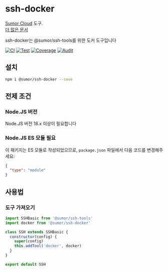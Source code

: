 # ssh-docker

[Sumor Cloud](https://sumor.cloud) 도구.  
[더 많은 문서](https://sumor.cloud/ssh-docker)

ssh-docker는 @sumor/ssh-tools를 위한 도커 도구입니다

[![CI](https://github.com/sumor-cloud/ssh-docker/actions/workflows/ci.yml/badge.svg)](https://github.com/sumor-cloud/ssh-docker/actions/workflows/ci.yml)
[![Test](https://github.com/sumor-cloud/ssh-docker/actions/workflows/ut.yml/badge.svg)](https://github.com/sumor-cloud/ssh-docker/actions/workflows/ut.yml)
[![Coverage](https://github.com/sumor-cloud/ssh-docker/actions/workflows/coverage.yml/badge.svg)](https://github.com/sumor-cloud/ssh-docker/actions/workflows/coverage.yml)
[![Audit](https://github.com/sumor-cloud/ssh-docker/actions/workflows/audit.yml/badge.svg)](https://github.com/sumor-cloud/ssh-docker/actions/workflows/audit.yml)

## 설치

```bash
npm i @sumor/ssh-docker --save
```

## 전제 조건

### Node.JS 버전

Node.JS 버전 18.x 이상이 필요합니다

### Node.JS ES 모듈 필요

이 패키지는 ES 모듈로 작성되었으므로,
`package.json` 파일에서 다음 코드를 변경해주세요:

```json
{
  "type": "module"
}
```

## 사용법

### 도구 가져오기

```js
import SSHBasic from '@sumor/ssh-tools'
import docker from '@sumor/ssh-docker'

class SSH extends SSHBasic {
  constructor(config) {
    super(config)
    this.addTool('docker', docker)
  }
}

export default SSH
```
